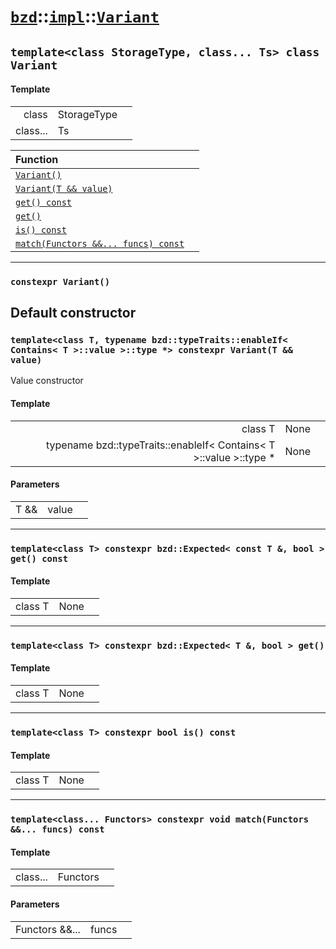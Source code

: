 # [`bzd`](../../../index.md)::[`impl`](../../index.md)::[`Variant`](../index.md)

## `template<class StorageType, class... Ts> class Variant`

#### Template
||||
|---:|:---|:---|
|class|StorageType||
|class...|Ts||

|Function||
|:---|:---|
|[`Variant()`](./index.md)||
|[`Variant(T && value)`](./index.md)||
|[`get() const`](./index.md)||
|[`get()`](./index.md)||
|[`is() const`](./index.md)||
|[`match(Functors &&... funcs) const`](./index.md)||
------
### `constexpr Variant()`
Default constructor
------
### `template<class T, typename bzd::typeTraits::enableIf< Contains< T >::value >::type *> constexpr Variant(T && value)`
Value constructor
#### Template
||||
|---:|:---|:---|
|class T|None||
|typename bzd::typeTraits::enableIf< Contains< T >::value >::type *|None||
#### Parameters
||||
|---:|:---|:---|
|T &&|value||
------
### `template<class T> constexpr bzd::Expected< const T &, bool > get() const`

#### Template
||||
|---:|:---|:---|
|class T|None||
------
### `template<class T> constexpr bzd::Expected< T &, bool > get()`

#### Template
||||
|---:|:---|:---|
|class T|None||
------
### `template<class T> constexpr bool is() const`

#### Template
||||
|---:|:---|:---|
|class T|None||
------
### `template<class... Functors> constexpr void match(Functors &&... funcs) const`

#### Template
||||
|---:|:---|:---|
|class...|Functors||
#### Parameters
||||
|---:|:---|:---|
|Functors &&...|funcs||
